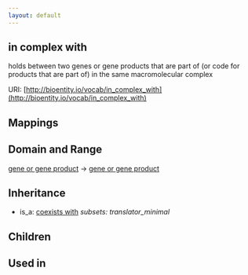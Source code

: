 ```yaml
---
layout: default
---
```


## in complex with


holds between two genes or gene products that are part of (or code for products that are part of) in the same macromolecular complex

URI: [http://bioentity.io/vocab/in_complex_with](http://bioentity.io/vocab/in_complex_with)
## Mappings


## Domain and Range

[gene or gene product](GeneOrGeneProduct.html) -> [gene or gene product](GeneOrGeneProduct.html)

## Inheritance

 *  is_a: [coexists with](coexists_with.html) *subsets: translator_minimal*

## Children


## Used in

